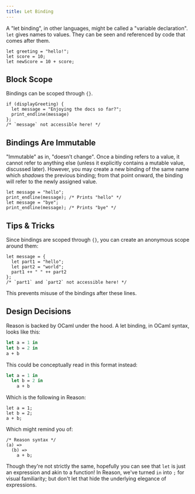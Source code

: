 ```yaml
---
title: Let Binding
---
```


A "let binding", in other languages, might be called a "variable declaration". `let` gives names to values. They can be seen and referenced by code that comes after them.

```reason
let greeting = "hello!";
let score = 10;
let newScore = 10 + score;
```

## Block Scope

Bindings can be scoped through `{}`.

```reason
if (displayGreeting) {
  let message = "Enjoying the docs so far?";
  print_endline(message)
};
/* `message` not accessible here! */
```

## Bindings Are Immutable

"Immutable" as in, "doesn't change". Once a binding refers to a value, it cannot refer to anything else (unless it
explicitly contains a mutable value, discussed later). However, you may create a new binding of the same name which *shadows* the previous binding; from that point onward, the binding will refer to the newly assigned value.

```reason
let message = "hello";
print_endline(message); /* Prints "hello" */
let message = "bye";
print_endline(message); /* Prints "bye" */
```

## Tips & Tricks

Since bindings are scoped through `{}`, you can create an anonymous scope around them:

```reason
let message = {
  let part1 = "hello";
  let part2 = "world";
  part1 ++ " " ++ part2
};
/* `part1` and `part2` not accessible here! */
```

This prevents misuse of the bindings after these lines.

## Design Decisions

Reason is backed by OCaml under the hood. A let binding, in OCaml syntax, looks like this:

```ocaml
let a = 1 in
let b = 2 in
a + b
```

This could be conceptually read in this format instead:

```ocaml
let a = 1 in
  let b = 2 in
    a + b
```

Which is the following in Reason:

```reason
let a = 1;
let b = 2;
a + b;
```

Which might remind you of:

```reason
/* Reason syntax */
(a) =>
  (b) =>
    a + b;
```

Though they're not strictly the same, hopefully you can see that `let` is just an expression and akin to a function! In Reason, we've turned `in` into `;` for visual familiarity; but don't let that hide the underlying elegance of expressions.
